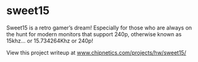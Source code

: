 # sweet15
Sweet15 is a retro gamer’s dream! Especially for those who are always on the hunt for modern monitors that support 240p, otherwise known as 15khz… or 15.734264Khz or 240p!

View this project writeup at www.chipnetics.com/projects/hw/sweet15/
